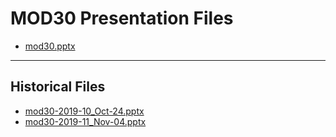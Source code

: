 <!--
This is a machine generated file, and should not be edited, as it will be overwritten with future updates.
-->

# MOD30 Presentation Files

- [mod30.pptx](https://globaleventcdn.blob.core.windows.net/assets/mod/mod30/mod30.pptx)
---
## Historical Files
- [mod30-2019-10_Oct-24.pptx](https://globaleventcdn.blob.core.windows.net/assets/mod/mod30/mod30-2019-10_Oct-24.pptx)
- [mod30-2019-11_Nov-04.pptx](https://globaleventcdn.blob.core.windows.net/assets/mod/mod30/mod30-2019-11_Nov-04.pptx)


